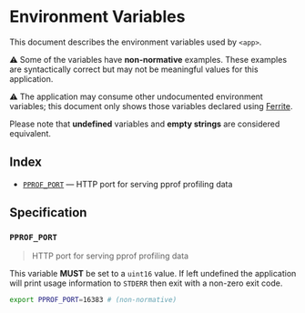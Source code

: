 # Environment Variables

This document describes the environment variables used by `<app>`.

⚠️ Some of the variables have **non-normative** examples. These examples are
syntactically correct but may not be meaningful values for this application.

⚠️ The application may consume other undocumented environment variables; this
document only shows those variables declared using [Ferrite].

Please note that **undefined** variables and **empty strings** are considered
equivalent.

## Index

- [`PPROF_PORT`](#PPROF_PORT) — HTTP port for serving pprof profiling data

## Specification

### `PPROF_PORT`

> HTTP port for serving pprof profiling data

This variable **MUST** be set to a `uint16` value.
If left undefined the application will print usage information to `STDERR` then
exit with a non-zero exit code.

```bash
export PPROF_PORT=16383 # (non-normative)
```

<!-- references -->

[ferrite]: https://github.com/dogmatiq/ferrite
